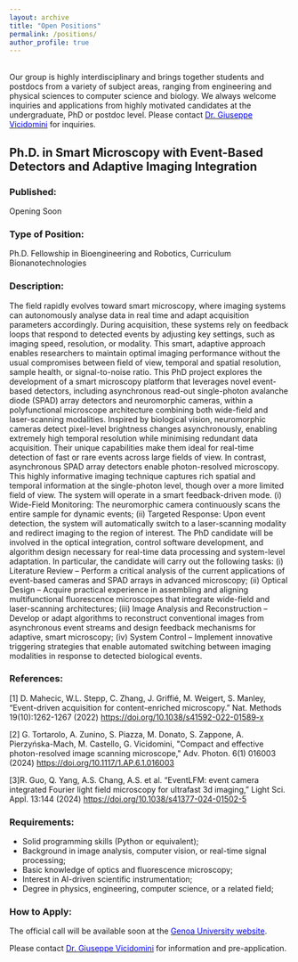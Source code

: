 ```yaml
---
layout: archive
title: "Open Positions"
permalink: /positions/
author_profile: true
---
```

<br>
Our group is highly interdisciplinary and brings together students and postdocs from a variety of subject areas, ranging from engineering and physical sciences to computer science and biology. We always welcome inquiries and applications from highly motivated candidates at the undergraduate, PhD or postdoc level. Please contact <a href="mailto:giuseppe.vicidomini@iit.it?subject=Spontaneous%20Application%20Vicidomini%20Lab"><span style="color:blue">Dr. Giuseppe Vicidomini</span></a> for inquiries.

<h2>Ph.D. in Smart Microscopy with Event-Based Detectors and Adaptive Imaging Integration </h2>
<h3>Published:</h3>
Opening Soon
<h3>Type of Position:</h3>
Ph.D. Fellowship in Bioengineering and Robotics, Curriculum Bionanotechnologies
<h3>Description:</h3>
The field rapidly evolves toward smart microscopy, where imaging systems can autonomously analyse data in real time and adapt acquisition parameters accordingly. During acquisition, these systems rely on feedback loops that respond to detected events by adjusting key settings, such as imaging speed, resolution, or modality. This smart, adaptive approach enables researchers to maintain optimal imaging performance without the usual compromises between field of view, temporal and spatial resolution, sample health, or signal-to-noise ratio.
This PhD project explores the development of a smart microscopy platform that leverages novel event-based detectors, including asynchronous read-out single-photon avalanche diode (SPAD) array detectors and neuromorphic cameras, within a polyfunctional microscope architecture combining both wide-field and laser-scanning modalities. Inspired by biological vision, neuromorphic cameras detect pixel-level brightness changes asynchronously, enabling extremely high temporal resolution while minimising redundant data acquisition. Their unique capabilities make them ideal for real-time detection of fast or rare events across large fields of view. In contrast, asynchronous SPAD array detectors enable photon-resolved microscopy. This highly informative imaging technique captures rich spatial and temporal information at the single-photon level, though over a more limited field of view.
The system will operate in a smart feedback-driven mode. (i) Wide-Field Monitoring: The neuromorphic camera continuously scans the entire sample for dynamic events; (ii) Targeted Response: Upon event detection, the system will automatically switch to a laser-scanning modality and redirect imaging to the region of interest.
The PhD candidate will be involved in the optical integration, control software development, and algorithm design necessary for real-time data processing and system-level adaptation.
In particular, the candidate will carry out the following tasks: (i) Literature Review – Perform a critical analysis of the current applications of event-based cameras and SPAD arrays in advanced microscopy; (ii) Optical Design – Acquire practical experience in assembling and aligning multifunctional fluorescence microscopes that integrate wide-field and laser-scanning architectures; (iii) Image Analysis and Reconstruction – Develop or adapt algorithms to reconstruct conventional images from asynchronous event streams and design feedback mechanisms for adaptive, smart microscopy; (iv) System Control – Implement innovative triggering strategies that enable automated switching between imaging modalities in response to detected biological events.

<h3>References:</h3>

[1] D. Mahecic, W.L. Stepp, C. Zhang, J. Griffié, M. Weigert, S. Manley, “Event-driven acquisition for content-enriched microscopy.” Nat. Methods 19(10):1262-1267 (2022) https://doi.org/10.1038/s41592-022-01589-x

[2] G. Tortarolo, A. Zunino, S. Piazza, M. Donato, S. Zappone, A. Pierzyńska-Mach, M. Castello, G. Vicidomini, "Compact and effective photon-resolved image scanning microscope," Adv. Photon. 6(1) 016003 (2024) https://doi.org/10.1117/1.AP.6.1.016003

[3]R. Guo, Q. Yang, A.S. Chang, A.S. et al. “EventLFM: event camera integrated Fourier light field microscopy for ultrafast 3d imaging,” Light Sci. Appl. 13:144 (2024) https://doi.org/10.1038/s41377-024-01502-5


<h3>Requirements:</h3>

*	Solid programming skills (Python or equivalent);
*	Background in image analysis, computer vision, or real-time signal processing;
*	Basic knowledge of optics and fluorescence microscopy;
*	Interest in AI-driven scientific instrumentation;
*	Degree in physics, engineering, computer science, or a related field;

<h3>How to Apply:</h3>
The official call will be available soon at the <a href="https://unige.it/en/phd-programmes"><span style="color:blue">Genoa University website</span></a>.

Please contact <a href="mailto:giuseppe.vicidomini@iit.it?subject=PhD%20Position%202024%20Unige%20VicidominiLab%20(01)"><span style="color:blue">Dr. Giuseppe Vicidomini</span></a> for information and pre-application.

<!---
<h2>Ph.D. Wide-Filed Fluorescence Lifetime Microscopy </h2>
<h3>Published:</h3
6th June 2024 - <span style="color:green"> Open (Deadline 9th July 2024) </span>
<h3>Type of Position:</h3>
Ph.D. Fellowship in Bioengineering and Robotics, Curriculum Bionanotechnologies
<h3>Description:</h3>
Optical microscopy is among the least invasive techniques for visualizing biological structures and functions at near-molecular scales in living cells and organisms. However, many fundamental biological processes relevant to health and disease remain beyond the reach of conventional optical microscopy. Our mission is to design and develop state-of-the- art microscopes and analytical tools that enable biologists to explore living systems with unprecedented spatiotemporal resolutions, reduced invasiveness, and enhanced information content. To achieve this, our projects integrate novel photonics technologies, labelling protocols, optical architectures, spectroscopy techniques, and machine learning approaches. While our primary focus is on technology development, we also collaborate with biologists to test and refine our tools, ensuring they yield new biological insights. The PhD student will be fully integrated into this mission working on a dedicated project involving fluorescence lifetime imaging microscopy (FLIM). FLIM is an advanced imaging technique that combines conventional fluorescence intensity measurements with nanosecond-scale temporal dynamics. This dual capability provides detailed structural and functional information about specimens, allowing for the mapping of protein-protein interactions and biochemical reactions in living cells. In recent years, our group has focused on developing FLIM for laser-scanning microscopy, introducing a novel single-photon detector array composed of a few elements (e.g., 5x5) capable of correlating super-resolved microscopy with fluorescence lifetime imaging [1-3]. However, laser-scanning microscopy suffers from lower temporal resolution (e.g., frame rate) compared to wide-field optical architectures, which require large detector arrays (megapixel).
The aim of this PhD project is to implement a wide-field fluorescence lifetime imaging system with high temporal resolution. This will be achieved by combining innovative optical light-sheet optical architecture with novel large pixellated detector featuring the time-resolved capability.

[1] M. Castello et al., “A robust and versatile platform for image scanning microscopy enabling super-resolution FLIM,” Nat Methods 16(2), 175-178 (2019).

[2] A. Rossetta, et al., “The BrightEyes-TTM as an open-source time-tagging module for democratising single-photon microscopy,” Nat Comm 13, 7406 (2022). 

<h3>Requirements:</h3>
This project is highly multidisciplinary, involving various aspects of the natural sciences. We invite applications from candidates with a Master’s degree or equivalent in Engineering, Physics, or related disciplines. The ideal candidate should demonstrate the ability and motivation to work both independently and collaboratively in an interdisciplinary team. Proficiency in spoken and written English is required. Coding skills, particularly in Python, are highly desirable. Experience in microscopy or control systems will be considered a plus.

<h3>How to Apply:</h3>
In order to apply for this position, it is mandatory to refer to the procedures administered by the Università degli studi di Genova.
The official call is available at this link <a href="https://unige.it/en/phd-programmes"><span style="color:blue">Ph.D. Programmes</span></a> 
--->

<!---
<h2>Ph.D. in New Developments in Fluorescence Lifetime Microscopy </h2>
<h3>Published:</h3>
6th June 2023 - <span style="color:green"> Open (Deadline 10th June 2022) </span>
<h3>Type of Position:</h3>
Ph.D. Fellowship in Bioengineering and Robotics, Curriculum Bionanotechnologies
<h3>Description:</h3>
Optical microscopy is one of the least invasive techniques to visualise biological structure and function – on almost the molecular scale – in living cells and organisms. However, understanding many of the fundamental biological processes relevant to health and disease remains beyond the capabilities of conventional optical microscopy. We aim to design and develop cutting-edge microscopes and analytical tools that allow biologists to peer inside living systems with unprecedented spatiotemporal resolutions and ranges, reduced invasiveness, and augmented information content. To reach this goal, our projects synergically integrate novel photonics technologies, labelling protocols, optical architectures, spectroscopy techniques, and machine learning approaches. Although technology development will always be our focus, we also collaborate with biologists to road-test and refine our tools – and to ensure they enable new biological insights.

The PhD student will be fully integrated into this general mission of the laboratory with a dedicated project on fluorescence lifetime imaging microscopy. Fluorescence lifetime imaging microscopy (FLIM) is an imaging technique which combines the conventional intensity characteristic of the fluorescence signal with its nanosecond scale temporal dynamics. This combination provides access to both the specimen’s structural and  functional information. Indeed, it allows mapping protein-protein interactions and biochemical reaction in living cells. In the last years our group contributed to combining FLIM to super-resolution microscopy –by introducing the concept of fluorescence lifetime image scanning microscopy [1], and to democratise FLIM – by developing a series of enabling low-cost technologies [1,2]. The PhD student will continue in this direction and his/her specific project will be designed according to his/her background and skills. In particular, the project will be chosen within one or a combination of these goals: (i) the combination of fluorescence lifetime assay with other advanced microscopy techniques; (ii) the development of robust and user-friendly analysis pipelines; (iii) application of FLIM to understand RNA molecule functions and their role in human diseases in the context of RNA therapeutics.

[1] M. Castello et al., “A robust and versatile platform for image scanning microscopy enabling super-resolution FLIM,” Nat Methods 16(2), 175-178 (2019).

[2] A. Rossetta, et al., “The BrightEyes-TTM as an open-source time-tagging module for democratising single-photon microscopy,” Nat Comm 13, 7406 (2022). 

<h3>Requirements:</h3>
The project is extremely multi-disciplinary, and it involves many different aspects of natural sciences. Hence, the position is open to candidates having a Master Degree or equivalent Degree in Engineering, Physics or related disciplines. Ability and motivation to work independently as well as collaboratively in an interdisciplinary team is very important. Good English language speaking and writing skills are required. Coding skills (e.g., Python, MATLAB, C#) are highly desirable. Expertise in microscopy will be considered as a plus.

<h3>How to Apply:</h3>
In order to apply for this position, it is mandatory to refer to the procedures administered by the Università degli studi di Genova.
The official call is available at this link <a href="https://unige.it/en/phd-programmes"><span style="color:blue">Ph.D. Programmes</span></a> 
--->

<!--- 
<h2>Ph.D. in Single-Molecule-Tracking and Imaging with Single-Photon Detector Array </h2>
<h3>Published:</h3>
13th June 2022 - <span style="color:green"> Open (Deadline 30th June 2022)</span>
<h3>Type of Position:</h3>
Ph.D. Fellowship in Bioengineering and Robotics, Curriculum Bionanotechnologies
<h3>Description:</h3>
The aim of the Molecular Microscopy and Spectroscopy group is the theoretical design, development and validation of novel optical and analytical tools that allow the modern biologist to peer inside living biological systems with unprecedented temporal/spatial abilities and massive information content.
The overall objective of the BrightEyes project (ERC–CoG–2018) is to develop a set of innovative and non-invasive imaging and spectroscopy tools able to observe a single- biomolecule at work in a living multi-cellular system. Specifically, by exploring novel single-photon avalanche diode (SPAD) arrays detector, the BrightEyes project will implement an optical system able to continuously (i) track in real-time a biomolecule of interest; (ii) measure its nano-environment and its structural changes; (iii) observe its interactions with other biomolecules; (iv) visualize its sub-cellular micro- environment with nanometer resolution.
Within the context of the BrightEye project, the prime goal of the project will be the implementation of a feedback-based single-molecule tracking (SMT) system and a single-molecule imaging system on a point-scanning microscope equipped with a small SPAD array detector – instead of the classical single-point detector. Both for tracking and imaging the system will be able to register the fluorescence lifetime of the tracked/imaged molecule simultaneously also. 
<h3>Requirements:</h3>

* master degree or equivalent degree preferably in engineering or physics;
* ability and motivation to work independently as well as collaboratively in an interdisciplinary team;
* ability to gather and analyse data from different resources with the aim of building, comprehensible and convincing story;
* coding skills (Python and/or Matlab, C#) are highly desirable; 
* expertise in microscopy will be considered as a plus.
<h3>How to Apply:</h3>
In order to apply for this position, it is mandatory to refer to the procedures administered by the Università degli studi di Genova. The official call is available at this link <a href="https://unige.it/en/students/phd-programmes"><span style="color:blue">Ph.D. Programmes</span></a>
Please contact <a href="mailto:giuseppe.vicidomini@iit.it?subject=PhD%20Position%20Unige%20Vicidomini%20Lab%20(01)"><span style="color:blue">Dr. Giuseppe Vicidomini</span></a> for information.
--->

<!--- <h2>Junior Software Engineer Technician</h2>
<h3>Published:</h3>
18th Janurary 2022 - <span style="color: green">Open (Deadline 2nd February 2022)</span>
<h3>Type of Position:</h3>
Ph.D. Technician
<h3>Description:</h3>
At IIT we work enthusiastically to develop human-centered Science and Technology to tackle some of the most pressing societal challenges of our times and transfer these technologies to the production system and society. Our Genoa headquarter is strictly inter-connected with our 11 centres around Italy and two outer-stations based in the US for a truly interdisciplinary experience.

You’d be working in a multicultural and multi-disciplinary group, where Physicists, Engineers, Computer Scientists, and Biologists collaborate, each with their own expertise, to carry out common research.

The Molecular Microscopy and Spectroscopy (MMS) Research line is coordinated by Dr. Giuseppe Vicidomini, who has extensive experience in advanced fluorescence microscopy techniques, and image processing. The selected candidate will have a key role in the design and implementation of the control system, data acquisition and data analysis software for the optical microscopy and spectroscopy architectures developed within the BrightEyes.

Understanding how biomolecules behave is the holy grail of cell biology research. The cell is a crowed and ever-changing environment where biomolecules jostle around, interact, concentrate, change in structure and organize in a hierarchical way to carry out all the process that regulate life. Deciphering the bimolecular processes underlying the physiology of a cell is fundamental to understand human health, ageing, and diseases. The overall objective of the BrightEyes project is to develop a set of innovative imaging and spectroscopy tools able to observe single-biomolecule at work in a living multi-cellular system.

Within the team, your main responsibilities will be:
* designing and implementing different upgrades for the data acquisition and control software for the custom microscopy architecture realized in the context of the BrightEyes project. The software principally implements an FPGA-based real-time feedback system whose inputs are the signals registered from different photosensors and outputs the signal to control different actuators;
* designing and implementing different upgrades for the graphic-unit-interface of the above control and data-acquisition system;
* administrating and upgrading the repository of the data analysis software of the group;
* generating detailed technical documentations for the developed software.    

The selected candidate will work in strictly collaboration with the researcher staff (Ph.D. students, Postdocs, and Researchers) to ensure the successful integration of their works on the different software described above.

The selected candidate will be assisted and initially trained by senior technicians, who has years of experience in the fields, and who will guarantee a professional growing to the candidate. The lab counts on outstanding equipment and facilities together with strategic collaborations.

This open position is financed by European Research Council (ERC) within the H2020, ERC-2018-COG, BrightEyes project (n. 818669).

<h3>What Would Make You Shine:</h3>

* Master degree in Physics, Mathematics, Engineer or related fields;
* Skills in coding and flexibility with programming languages (e.g., Python, C#); 
* Not be choosy of coding in LabView;
* Ability to work with different development environments (e.g., PyCharm, Visual Studio) and different OS (e.g., Linux, Windows);
* Knowledge of versioning system tools (e.g., GitHub, GitLab);
* Good oral and written communication skills (English language); 
* Ability to work independently and collaboratively in a highly interdisciplinary, dynamic, and international environment;
* High motivatation; 
* Meticulous organization;
* Problem solving attitude. 

<h3>Extra Awesome:</h3>
 
* Knowledge FPGA coding (e.g., NI LabView FPGA, VHDL, Verilog); 
* Experiences in GUI development (e.g., QT);
* Experiences in data-acquisition and control systems;
* Experiences in data analysis with high-level tools (e.g.Python Numpy, Matlab); 
* Electronics Prototyping.
 
<h3>Compensation and Benefits:</h3>
 
* Private health care coverage;
* Wide range of staff discounts;
* Two days of teleworking per week (once the selected candidate reaches a high level of autonomy);
* Flexible working time. 
 
<h3>What's For You:</h3>
 
* An equal, inclusive and multicultural environment ready to welcome you with open arms. Discrimination is a big NO for us!
* We like contamination and encourage you to mingle and discover what other people are up to in our labs! 
* If paperwork is not your piece of cake, we got you! There’s a specialized team working to help you with that, especially during your relocation! 
* If you are a startupper or a business-minded person, you will find some exceptionally gifted professionals ready to nurture and guide your attitude and aspirations.
* If you want your work to have a real impact, in IIT you will find an innovative and stimulating culture that drives our mission to contribute to the improvement and well-being of society!
* We stick to our values! Integrity, courage, societal responsibility and inclusivity are the values we believe in! They define us and our actions in our everyday life. They guide us to accomplish IIT mission!

<h3>How to Apply:</h3>

Please submit your application using the online <a href="https://iit.taleo.net/careersection/ex/jobdetail.ftl?lang=it&job=2200000E"><span style="color:blue">online form</span></a> and including a detailed CV, university transcripts, cover letter (outlining motivation, experience and qualifications) and contact details for references.
Further enquires may be sent to <a href="mailto:giuseppe.vicidomini@iit.it?subject=Technician%20Position%20Vicidomini%20Lab%20(2200000E)"><span style="color:blue">Dr. Giuseppe Vicidomini</span></a>.
--->

<!---
<h2>Ph.D. in New Developments in Advanced Light Microscopy </h2>
<h3>Published:</h3>
29th April 2021 - <span style="color:red"> Colose (Deadline 28th September 2021)</span>
<h3>Type of Position:</h3>
Ph.D. Fellowship in Bioengineering and Robotics, Curriculum Bionanotechnologies
<h3>Description:</h3>
The processes of Life are naturally dynamic in space and time from the molecular to the organismal level. Among the different imaging techniques, light microscopy is the only one that potentially can work across this full scale of biological organisation. Ideally, light microscopy is able to visualise the inner workings of proteins, protein complexes, organelles, cells, tissues, organs and whole organisms. However, in practice each specific microscopy techniques poses some fundamental limitations in terms of spatiotemporal resolutions/ranges, labelling, invasiveness, and information contents.
The core research of our group (Molecular Microscopy and Spectroscopy, MMS) is the design, development, and validation of novel optical, biological and computational tools that allow the modern biologists to peer inside living cells with unprecedented spatiotemporal resolutions/ranges, minimal invasiveness, and augmented information content. This goal can be achieved only by working across many disciplines, from physics to engineering, from computer science to biology.

The PhD student will be fully integrated in this general mission and his/her specific project will be design according to his/her background and skills. Current general projects, among which the candidate will contribute, consist in (i) the implementation of super-resolution laser scanning microscopy techniques (e.g., STED and image-scanning microscopy) for deep- and multi-parameter imaging which leverage a unique class of single-photon detector array recently introduce by our group; (ii) the realisation of single-molecule spectroscopy/imaging/tracking architectures which combines nanometre 3D spatial resolution, high-throughput, and ability to quantitatively study the function and structure of different multi-protein machineries/bio-molecules; (iii) the realisation of a wide-field based microscopy technique for large field-of-view and fast imaging based on non-conventional illumination and detection schemes; (iv) design of computational tools in the context of the above projects for improving the imaging quality, and/or reconstruct the finale images, and/or decodes from the dataset the maximum number of specimen information. The PhD student will work in the realisation of these novel methods in order to investigate the most exciting unresolved question from Life sciences. 
The PhD student will benefit significantly from the active collaborations of the MMS group with the several computational and photonics groups of the Istituto Italiano di Tecnologia. 
<h3>Requirements:</h3>
The project is extremely multi-disciplinary, and it involves many different aspects. Hence, the position is open to candidate having a Master’s degree in one of the following areas: Physical Science, Computer Science, and Engineering. Ability and motivation to work independently as well as collaboratively in an interdisciplinary team is very important. Good English language speaking and writing skills are required. For Computer Science candidates good coding skills (preferably in Phyton) and knowledge in Artificial Inteligence are important.
<h3>How to Apply:</h3>
In order to apply for this position, it is mandatory to refer to the procedures administered by the Università degli studi di Genova. The official call is available at this link <a href="https://unige.it/en/students/phd-programmes"><span style="color:blue">Ph.D. Programmes</span></a>
Please contact <a href="mailto:giuseppe.vicidomini@iit.it?subject=PhD%20Position%20Unige%20Vicidomini%20Lab%20(01)"><span style="color:blue">Dr. Giuseppe Vicidomini</span></a> for information.
--->

<!---
<h2>Ph.D. in Investigation of Biomolecular Processes with Advance Light Microscopy </h2>
<h3>Published:</h3>
29th April 2021 - <span style="color: red"> Close (Deadline 15th June 2021)</span>
<h3>Type of Position:</h3>
Ph.D. Fellowship in Bioengineering and Robotics, Curriculum Bionanotechnologies
<h3>Description:</h3>
The processes of Life are naturally dynamic in space and time from the molecular to the organismal level. Among the different imaging techniques, light microscopy is the only one that potentially can work across this full scale of biological organisation. Ideally, light microscopy is able to visualise the inner workings of proteins, protein complexes, organelles, cells, tissues, organs and whole organisms. However, in practice each specific microscopy techniques poses some fundamental limitations in terms of spatiotemporal resolutions/ranges, labelling, invasiveness, and information contents.
The core research of our group (Molecular Microscopy and Spectroscopy, MMS) is the design, development, and validation of novel optical, biological and computational tools that allow the modern biologists to peer inside living cells with unprecedented spatiotemporal resolutions/ranges, minimal invasiveness, and augmented information content. This goal can be achieved only by working across many disciplines, from physics to engineering, from computer science to biology.

The PhD student will be fully integrated in this general mission and will use the most advanced optical methods and analysis tools developed by the group, and available at the Italian Institute of Technology, to answer fundamental questions for RNA biology and/or neuroscience. As example, our group recently developed a fluorescence fluctuation spectroscopy (FFS) technique based a novel single-photon detector array. This novel system allows to implement several FFS techniques (such as spot-variation fluorescence correlation spectroscopy, pair-correlation analysis, and image-derived mean squared displacement analysis) combined with different time-resolved spectroscopy method (such as fluorescence lifetime), thus opening to high-information content experiments for deciphering biomolecule dynamics and interactions in living-cell. The group validated the system on test samples, and now is aiming to apply the method to study RNA-based biomolecules and synaptic proteins. A particular attention will be dedicated to question concerning the role of non-coding RNA in gene expression control.
The PhD student will benefit significantly from the active collaborations of the MMS group with the several groups of the LifeTech domain within the Istituto Italiano di Tecnologia. 
 
<h3>Requirements:</h3>
The project is open to candidate having a Master’s degree in one of the following areas: Engineering, and Biological Science. Ability and motivation to work independently as well as collaboratively in an interdisciplinary team is very important. Good English language speaking and writing skills are required. Previous research experiences in cell culture, cellular transfection, and fluorescence microscope are very important.
<h3>How to Apply:</h3>
In order to apply for this position, it is mandatory to refer to the procedures administered by the Università degli studi di Genova. The official call is available at this link <a href="http://phd.dibris.unige.it/biorob/index.php/how-to-apply"><span style="color:blue">Ph.D. Programmes</span></a>. Please contact <a href="mailto:giuseppe.vicidomini@iit.it?subject=PhD%20Position%20Unige%20Vicidomini%20Lab%20(02)"><span style="color:blue">Dr. Giuseppe Vicidomini</span></a> for information.
--->

<!---
<h2>Postdoc Position in Advanced Fluorescence Microscopy</h2>
<h3>Published:</h3>
14th October 2020 - <span style="color: red">Closed (Deadline 13th November 2020)</span>
<h3>Type of Position:</h3>
Ph.D. Postdoc Fellow
<h3>Description:</h3>
Fondazione Istituto Italiano di Tecnologia - IIT (www.iit.it) is offering a Postdoctoral position to a well-qualified, highly motivated and dynamic young scientist who wishes to develop cutting edge optical microscopy, in a friendly and stimulating environment. The successful candidate will join the “Molecular Microscopy and Spectroscopy” Research Line led by Dr. Giuseppe Vicidomini.

Optical microscopy and spectroscopy techniques, for already almost a century, have been the workhorses in the studies of structure and function of cells. However spatiotemporal resolution, labelling, and contrast methods of  conventional microscopy and spectroscopy techniques have some fundamental limitations, that currently hinder the investigation of the smallest and fastest puzzling mysteries of life. Moreover, a large part of the information collected by a microscope is often lost (because of averaging, for example) or not taken advantage of. The core research of the “Molecular Microscopy and Spectroscopy” group is the design, development, and validation of novel optical and analytical tools to break these limitations, and thus, to allow the future biologists to study living cells and organisms with unprecedented temporal-spatial resolutions, minimal invasiveness, and maximal information content.
As a Postdoc, the selected candidate will implement a custom microscopy architecture for fast, deep and multi-dimensional imaging -- by developing novel optical as well as computational approaches. All the latest tools in a microscope-builders toolbox will be available to the selected candidate, who will also have the possibility to give his/her contribution to different application projects. Indeed, the developed microscopy architecture will be used both in the context of Life sciences, e.g. for RNA imaging, and material science, e.g. for material-interface imaging. 
<h3>Requirements:</h3>
Applicants must hold an internationally recognized Ph.D. or equivalent degree (or evidence of its completion in the nearest future) preferably in applied Physics or Bioengineering. Strong experiences in optics and microscopy are a must. Experience in adaptive optics with deformable mirrors and/or spatial light modulators is highly desirable. Coding skills (Python and C#) and expertise in hardware control (FPGA, with LabVIEW) will be considered a plus. The ability and motivation to work independently as well as collaboratively in an interdisciplinary team are crucial. Good English language skill, both spoken and written, is required.
Salary will be commensurate to qualifications and experience and in line with international standards.
The selected candidate will engage in regular mentoring sessions with the PI, providing opportunities to interact and collaborate with research groups across disciplines, thereby preparing the Postdoc for an independent academic career.
<h3>How to Apply:</h3>
Applications, including detailed Curriculum Vitae, a cover letter, a research statement and name and contacts of 2 referees, must be submitted through the online form at this <a href="https://iit.taleo.net/careersection/ex/jobdetail.ftl?lang=en&job=2000003P"><span style="color:blue">link</span></a>.
Further enquires may be sent to <a href="mailto:giuseppe.vicidomini@iit.it?subject=PostDoc%20Position%20Vicidomini%20Lab%20(2000003P)"><span style="color:blue">Dr. Giuseppe Vicidomini</span></a>.
--->

<!---
<h2>Postdoc Position in Image Processing and Analysis for Fluorescence Microscopy</h2>
<h3>Published:</h3>
5th October 2020 - <span style="color: red">Closed (Deadline 5th November 2020)</span>
<h3>Type of Position:</h3>
Ph.D. Postdoc Fellow
<h3>Description:</h3>
Fondazione Istituto Italiano di Tecnologia - IIT (www.iit.it) invites qualified level applicants for a Post Doc position at the “Molecular Microscopy and Spectroscopy” Research Line lead by Dr. Giuseppe Vicidomini.

Recent technological advancements in fluorescence microscopy have made it possible to collect rich, multi-parametric data – such as the emission spectra, the excitation spectra, the excited-state lifetime, the polarization, and the photon statistics – of the specimen under investigation, simultaneously, in a single measurement, with a single instrument. As a result, the collected data cannot anymore be considered simply an image, but a multi-dimensional dataset from which one can not only extract the specimen structural information, but functional information as well. Currently, there is a huge lack of analytical methods and algorithms to effectively take advantage of the wealth of information that the current state-of-the-art microscopes collect. As a Postdoc at MMS (IIT) the selected candidate will take charge of developing such methods.
The selected candidate will use different computational tools, including deep/machine learning approaches, to explore this multi-dimensional data and extract more detailed sample structural and functional information. The candidate will work on datasets collected by different microscopy architectures, from super-resolution microscopes to conventional systems, having the possibility to give his/her contribution to many different projects, and at the same time to get a very broad understanding of the data analysis workflows in different microscopy methods and applications.
<h3>Requirements:</h3>
Essentials qualifications for this position include a Ph.D. in computer science, physics, engineering, or closely related discipline. Advanced coding skills (Python and C#), abilities in maintaining and sharing code repositories (git), and previous experience with deep learning are highly desirable. The ability and motivation to work independently as well as collaboratively in an interdisciplinary team are crucial. Good English language skill, both spoken and written, is required. 
Expertise in microscopy and controlling system will be considered a plus.
<h3>How to Apply:</h3>
Applications, including detailed Curriculum Vitae, a cover letter, a research statement and name and contacts of 2 referees, must be submitted through the online form at this <a href="https://iit.taleo.net/careersection/ex/jobdetail.ftl?lang=en&job=2000003H"><span style="color:blue">link</span></a>.
Further enquires may be sent to <a href="mailto:giuseppe.vicidomini@iit.it?subject=PostDoc%20Position%20Vicidomini%20Lab%20(2000003H)"><span style="color:blue">Dr. Giuseppe Vicidomini</span></a>.
--->

<!---
<h2>Fellow Position in Bio-Molecular Dynamics</h2>
<h3>Published:</h3>
15th October 2020 - <span style="color: red">Closed (Deadline 30th October 2020)</span>
<h3>Type of Position:</h3>
Fellow
<h3>Description:</h3>
The Molecular Microscopy and Spectroscopy (MMS) Research Line of the Fondazione Istituto Italiano di Tecnologia (IIT) in Genoa is currently looking for an enthusiastic candidate with a background in the field of Biology, Biotechnology, Biophysics or Bio-engineering for a Fellow position.

The selected candidate will work on a challenging interdisciplinary project to study the dynamics of bio-molecules in live cells. More specifically, the MMS group recently developed a fluorescence fluctuation spectroscopy (FFS) technique based on a confocal microscopy setup with a novel SPAD array detector and a multichannel photon time-tagging platform. Several FFS techniques, such as spot-variation fluorescence correlation spectroscopy, pair-correlation analysis, and image-derived mean squared displacement analysis, were validated on test samples. The MMS group is now aiming to apply FFS to biological samples. 
The selected candidate will learn the ins and outs of SPAD array based optical microscopy and spectroscopy and, in return, will offer the MMS group biological knowhow and support with the cell experiments. 
<h3>Requirements:</h3>
The position is open in particular to graduated students who want to have a lab experience before applying for a Ph.D. Position, also Bachelor students are encouraged to apply.  
<h3>How to Apply:</h3>
Applications, including detailed Curriculum Vitae, and name and contacts of, at least, twor referees, must be submitted through the online form at this <a href="https://iit.taleo.net/careersection/ex/jobdetail.ftl?lang=en&job=2000003U"><span style="color:blue">link</span></a>.
Further enquires may be sent to <a href="mailto:giuseppe.vicidomini@iit.it?subject=Fellow%20Position%20Vicidomini%20Lab%20(2000003U)"><span style="color:blue">Dr. Giuseppe Vicidomini</span></a>.
--->

<!---
<h2>Ph.D. in Advanced Optical Microscopy for Life Science</h2>
<h3>Published:</h3>
1st June 2020 - <span style="color: red">Closed (Deadline 15th June 2020)</span>
<h3>Type of Position:</h3>
Ph.D. Fellowship in Bioengineering and Robotics, Curriculum Bionanotechnologies
<h3>Description:</h3>
The processes of Life are naturally dynamic in space and time from the molecular to the organismal level. Among the different imaging techniques, light microscopy is the only one that potentially can work across this full scale of biological organisation. Ideally, light microscopy is able to visualise the inner workings of proteins, protein complexes, organelles, cells, tissues, organs and whole organisms. However, in practice each specific microscopy techniques poses some fundamental limitations in terms of spatiotemporal resolutions/ranges, labelling, invasiveness, and information contents.
The core research of our group is the design, development, and validation of novel optical, biological and computational tools that allow the modern biologists to peer inside living cells with unprecedented spatiotemporal resolutions/ranges, minimal invasiveness, and augmented information content. This goal can be achieved only by working across many disciplines, from physics to engineering, from computer science to biology.
The PhD student will be fully integrated in this general mission and his/her specific project will be design according to his/her background and skills. Current projects consist in (i) the implementation of a novel super resolution laser scanning microscopy technique which leverage a unique single-photon detector array recently introduce by our group; (ii) the optimisation of stimulated-emission-depletion (STED) super-resolution microscopy for live-cell investigation by using the ultimate technologies introduced from different research fields, from labelling protocol to lasers, from detectors to electronic; (iii) the realisation of a new single-molecule spectroscopy/imaging/tracking architecture which combines nanometre 3D spatial resolution, microsecond temporal resolution, ability to quantitatively study the function and structure of different multi-protein machineries/bio-molecules, and high-throughput (iv) design of new computational tools for improving the imaging quality and to decodes from a single experiment the maximum number of information, such as protein copy numbers, and the biomolecule functional changes due to environmental factors.
The PhD student will work in the realisation of these novel methods and/or in their applications to real experimental investigations in order to investigate the most exciting unresolved question from Life sciences. A particular attention will be dedicated to question concerning the role of non-coding RNA in gene expression control.
The PhD student will benefit significantly from the active collaborations of the Molecular Microscopy and Spectroscopy group with the several groups of the LifeTech domain within the Istituto Italiano di Tecnologia.
<h3>Requirements:</h3>
The project is extremely multi-disciplinary, and it involves many different aspects. Hence, the position is open to candidate having a Master’s degree in one of the following areas: Physical Science, Computer Science, Engineering, and Biological Science. Ability and motivation to work independently as well as collaboratively in an interdisciplinary team is very important. Good English language speaking and writing skills are required.
<h3>How to Apply:</h3>
In order to apply for this position, it is mandatory to refer to the procedures administered by the Università degli studi di Genova. The official call is available at this link <a href="https://unige.it/en/usg/en/phd-programmes"><span style="color:blue">Ph.D. Programmes</span></a>. Please contact <a href="mailto:giuseppe.vicidomini@iit.it?subject=Spontaneous%20Application%20Vicidomini%20Lab"><span style="color:blue">Dr. Giuseppe Vicidomini</span></a> for information.
--->

<!---
<h2>Postdoc Position on Image Processing and Analysis for Super-Resolution Microscopy </h2>
<h3>Published:</h3>
15st February 2019 - <span style="color: red">Closed (Deadline 15th March 2020)</span>
<h3>Type of Position:</h3>
Ph.D. Postdoc Fellow
<h3>Description:</h3>
Our group recently introduced a novel single-photon detector array (Castello et al., Nat. Methods, 16, 175–178, 2019) that integrated into a laser-scanning microscope allows measuring the arrival-time and the image-plane position of the detected photons. This ability gives access to a series of novel spatial and temporal dimensions typically discarded/averaged during the microscope image formation process. The candidate will use image deconvolution, deep/machine learning, or other computational tools to explore these new dimensions and achieve better microscopy performances (e.g., information content, and the spatial and temporal resolution/range).
<h3>Requirements:</h3>
Essentials qualifications for this position include a Ph.D. in computer science, physics, engineering, or closely related discipline. Advanced coding skills (Python and C#), abilities in maintaining and sharing code repositories (Github and Jupyter), and previous experience with deep learning are highly desirable. The ability and motivation to work independently as well as collaboratively in an interdisciplinary team are crucial. Good English language speaking and writing skills are required.
<h3>How to Apply:</h3>
To apply for this position and to get more information, please contact <a href="mailto:giuseppe.vicidomini@iit.it?subject=Spontaneous%20Application%20Vicidomini%20Lab"><span style="color:blue">Dr. Giuseppe Vicidomini</span></a>.
--->


